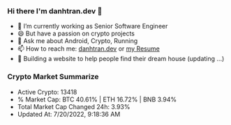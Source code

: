 ### Hi there I'm danhtran.dev 👋

- 🔭 I’m currently working as Senior Software Engineer
- 😄 But have a passion on crypto projects
- 💬 Ask me about Android, Crypto, Running 
- 📫 How to reach me: <a href="https://danhtran.dev" target="_blank">danhtran.dev</a> or <a href="Developer-Resume.pdf" target="_blank">my Resume</a>
- 🌱 Building a website to help people find their dream house (updating ...)

### Crypto Market Summarize
- Active Crypto: 13418
- % Market Cap: BTC 40.61% | ETH 16.72% | BNB 3.94%
- Total Market Cap Changed 24h: 3.93%
- Updated At: 7/20/2022, 9:18:36 AM
